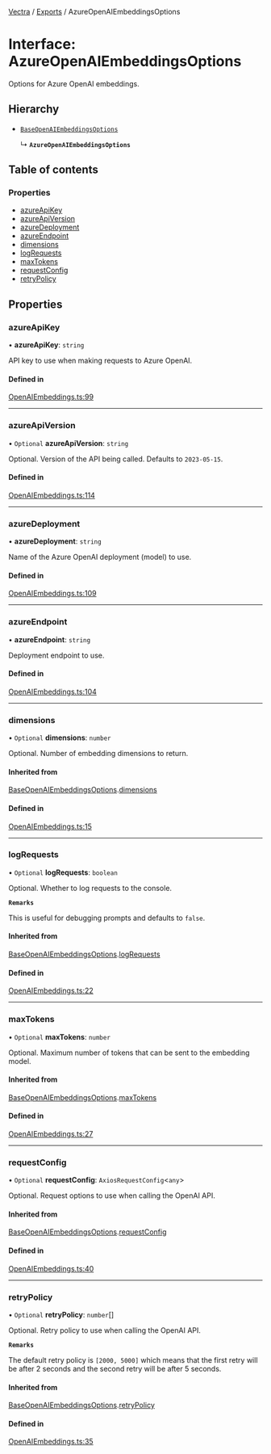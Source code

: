 [Vectra](../README.md) / [Exports](../modules.md) / AzureOpenAIEmbeddingsOptions

# Interface: AzureOpenAIEmbeddingsOptions

Options for Azure OpenAI embeddings.

## Hierarchy

- [`BaseOpenAIEmbeddingsOptions`](BaseOpenAIEmbeddingsOptions.md)

  ↳ **`AzureOpenAIEmbeddingsOptions`**

## Table of contents

### Properties

- [azureApiKey](AzureOpenAIEmbeddingsOptions.md#azureapikey)
- [azureApiVersion](AzureOpenAIEmbeddingsOptions.md#azureapiversion)
- [azureDeployment](AzureOpenAIEmbeddingsOptions.md#azuredeployment)
- [azureEndpoint](AzureOpenAIEmbeddingsOptions.md#azureendpoint)
- [dimensions](AzureOpenAIEmbeddingsOptions.md#dimensions)
- [logRequests](AzureOpenAIEmbeddingsOptions.md#logrequests)
- [maxTokens](AzureOpenAIEmbeddingsOptions.md#maxtokens)
- [requestConfig](AzureOpenAIEmbeddingsOptions.md#requestconfig)
- [retryPolicy](AzureOpenAIEmbeddingsOptions.md#retrypolicy)

## Properties

### azureApiKey

• **azureApiKey**: `string`

API key to use when making requests to Azure OpenAI.

#### Defined in

[OpenAIEmbeddings.ts:99](https://github.com/bartonmalow/vectra/blob/418123d/src/OpenAIEmbeddings.ts#L99)

___

### azureApiVersion

• `Optional` **azureApiVersion**: `string`

Optional. Version of the API being called. Defaults to `2023-05-15`.

#### Defined in

[OpenAIEmbeddings.ts:114](https://github.com/bartonmalow/vectra/blob/418123d/src/OpenAIEmbeddings.ts#L114)

___

### azureDeployment

• **azureDeployment**: `string`

Name of the Azure OpenAI deployment (model) to use.

#### Defined in

[OpenAIEmbeddings.ts:109](https://github.com/bartonmalow/vectra/blob/418123d/src/OpenAIEmbeddings.ts#L109)

___

### azureEndpoint

• **azureEndpoint**: `string`

Deployment endpoint to use.

#### Defined in

[OpenAIEmbeddings.ts:104](https://github.com/bartonmalow/vectra/blob/418123d/src/OpenAIEmbeddings.ts#L104)

___

### dimensions

• `Optional` **dimensions**: `number`

Optional. Number of embedding dimensions to return.

#### Inherited from

[BaseOpenAIEmbeddingsOptions](BaseOpenAIEmbeddingsOptions.md).[dimensions](BaseOpenAIEmbeddingsOptions.md#dimensions)

#### Defined in

[OpenAIEmbeddings.ts:15](https://github.com/bartonmalow/vectra/blob/418123d/src/OpenAIEmbeddings.ts#L15)

___

### logRequests

• `Optional` **logRequests**: `boolean`

Optional. Whether to log requests to the console.

**`Remarks`**

This is useful for debugging prompts and defaults to `false`.

#### Inherited from

[BaseOpenAIEmbeddingsOptions](BaseOpenAIEmbeddingsOptions.md).[logRequests](BaseOpenAIEmbeddingsOptions.md#logrequests)

#### Defined in

[OpenAIEmbeddings.ts:22](https://github.com/bartonmalow/vectra/blob/418123d/src/OpenAIEmbeddings.ts#L22)

___

### maxTokens

• `Optional` **maxTokens**: `number`

Optional. Maximum number of tokens that can be sent to the embedding model.

#### Inherited from

[BaseOpenAIEmbeddingsOptions](BaseOpenAIEmbeddingsOptions.md).[maxTokens](BaseOpenAIEmbeddingsOptions.md#maxtokens)

#### Defined in

[OpenAIEmbeddings.ts:27](https://github.com/bartonmalow/vectra/blob/418123d/src/OpenAIEmbeddings.ts#L27)

___

### requestConfig

• `Optional` **requestConfig**: `AxiosRequestConfig`\<`any`\>

Optional. Request options to use when calling the OpenAI API.

#### Inherited from

[BaseOpenAIEmbeddingsOptions](BaseOpenAIEmbeddingsOptions.md).[requestConfig](BaseOpenAIEmbeddingsOptions.md#requestconfig)

#### Defined in

[OpenAIEmbeddings.ts:40](https://github.com/bartonmalow/vectra/blob/418123d/src/OpenAIEmbeddings.ts#L40)

___

### retryPolicy

• `Optional` **retryPolicy**: `number`[]

Optional. Retry policy to use when calling the OpenAI API.

**`Remarks`**

The default retry policy is `[2000, 5000]` which means that the first retry will be after
2 seconds and the second retry will be after 5 seconds.

#### Inherited from

[BaseOpenAIEmbeddingsOptions](BaseOpenAIEmbeddingsOptions.md).[retryPolicy](BaseOpenAIEmbeddingsOptions.md#retrypolicy)

#### Defined in

[OpenAIEmbeddings.ts:35](https://github.com/bartonmalow/vectra/blob/418123d/src/OpenAIEmbeddings.ts#L35)

